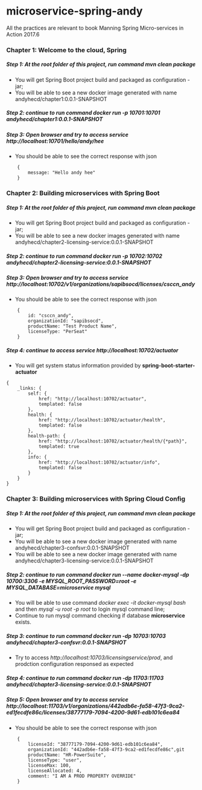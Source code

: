 # microservice-spring-andy
All the practices are relevant to book Manning Spring Micro-services in Action 2017.6
### Chapter 1: Welcome to the cloud, Spring
##### Step 1: At the root folder of this project, run command *mvn clean package*
- You will get Spring Boot project build and packaged as configuration - jar;
- You will be able to see a new docker image generated with name andyhecd/chapter1:0.0.1-SNAPSHOT
##### Step 2: continue to run command *docker run -p 10701:10701 andyhecd/chapter1:0.0.1-SNAPSHOT* 
##### Step 3: Open browser and try to access service *http://localhost:10701/hello/andy/hee*
- You should be able to see the correct response with json 
```
	{
		message: "Hello andy hee"
	}
```
### Chapter 2: Building microservices with Spring Boot
##### Step 1: At the root folder of this project, run command *mvn clean package*
- You will get Spring Boot project build and packaged as configuration - jar;
- You will be able to see a new docker images generated with name andyhecd/chapter2-licensing-service:0.0.1-SNAPSHOT
##### Step 2: continue to run command *docker run -p 10702:10702 andyhecd/chapter2-licensing-service:0.0.1-SNAPSHOT* 
##### Step 3: Open browser and try to access service *http://localhost:10702/v1/organizations/sapibsocd/licenses/csccn_andy*
- You should be able to see the correct response with json 
```
	{
		id: "csccn_andy",
		organizationId: "sapibsocd",
		productName: "Test Product Name",
		licenseType: "PerSeat"
	}
```
##### Step 4: continue to access service *http://localhost:10702/actuator*
- You will get system status information provided by **spring-boot-starter-actuator**
```
{
	_links: {
		self: {
			href: "http://localhost:10702/actuator",
			templated: false
		},
		health: {
			href: "http://localhost:10702/actuator/health",
			templated: false
		},
		health-path: {
			href: "http://localhost:10702/actuator/health/{*path}",
			templated: true
		},
		info: {
			href: "http://localhost:10702/actuator/info",
			templated: false
		}
	}
}
```
### Chapter 3: Building microservices with Spring Cloud Config
##### Step 1: At the root folder of this project, run command *mvn clean package*
- You will get Spring Boot project build and packaged as configuration - jar;
- You will be able to see a new docker image generated with name andyhecd/chapter3-confsvr:0.0.1-SNAPSHOT
- You will be able to see a new docker image generated with name andyhecd/chapter3-licensing-service:0.0.1-SNAPSHOT
##### Step 2: continue to run command *docker run --name docker-mysql -dp 10700:3306 -e MYSQL_ROOT_PASSWORD=root -e MYSQL_DATABASE=microservice mysql* 
- You will be able to use command *docker exec -it docker-mysql bash* and then *mysql -u root -p root* to login mysql command line;
- Continue to run mysql command checking if database **microservice** exists.
##### Step 3: continue to run command *docker run -dp 10703:10703 andyhecd/chapter3-confsvr:0.0.1-SNAPSHOT* 
- Try to access *http://localhost:10703/licensingservice/prod*, and prodction configuration responsed as expected
##### Step 4: continue to run command *docker run -dp 11703:11703 andyhecd/chapter3-licensing-service:0.0.1-SNAPSHOT* 
##### Step 5: Open browser and try to access service *http://localhost:11703/v1/organizations/442adb6e-fa58-47f3-9ca2-ed1fecdfe86c/licenses/38777179-7094-4200-9d61-edb101c6ea84*
- You should be able to see the correct response with json 
```
	{
		licenseId: "38777179-7094-4200-9d61-edb101c6ea84",
		organizationId: "442adb6e-fa58-47f3-9ca2-ed1fecdfe86c",git 
		productName: "HR-PowerSuite",
		licenseType: "user",
		licenseMax: 100,
		licenseAllocated: 4,
		comment: "I AM A PROD PROPERTY OVERRIDE"
	}
```
